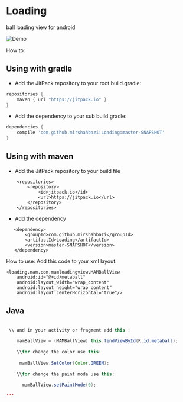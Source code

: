 # Loading
ball loading view for android

![Demo](http://mam1365.us.cube.filecorn.com/ezgif.com-crop.gif)

How to:


## Using with gradle
- Add the JitPack repository to your root build.gradle:
```gradle
repositories {
    maven { url "https://jitpack.io" }
}
```

- Add the dependency to your sub build.gradle:
```gradle
dependencies {
    compile 'com.github.mirshahbazi:Loading:master-SNAPSHOT'
}
```
## Using with maven
- Add the JitPack repository to your build file
```maven:
	<repositories>
		<repository>
		    <id>jitpack.io</id>
		    <url>https://jitpack.io</url>
		</repository>
	</repositories>
 ``` 
-  Add the dependency
 ```maven: 
  	<dependency>
	    <groupId>com.github.mirshahbazi</groupId>
	    <artifactId>Loading</artifactId>
	    <version>master-SNAPSHOT</version>
	</dependency>
```

How to use:
 Add this code to your xml layout:


    <loading.mam.com.mamloadingview.MAMBallView
        android:id="@+id/metaball"
        android:layout_width="wrap_content"
        android:layout_height="wrap_content"
        android:layout_centerHorizontal="true"/>
	
## Java
```java        
        
 \\ and in your activity or fragment add this :
  
    mamBallView = (MAMBallView) this.findViewById(R.id.metaball);
    
    \\for change the color use this:
    
     mamBallView.SetColor(Color.GREEN);
    
    \\for change the paint mode use this:
    
      mamBallView.setPaintMode(0);
      
'''      

  



